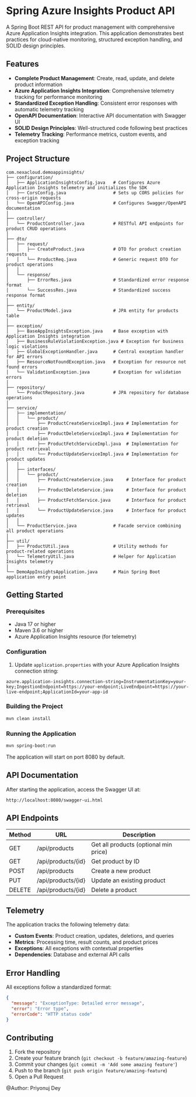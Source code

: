 # Spring Azure Insights Product API

A Spring Boot REST API for product management with comprehensive Azure Application Insights integration. This application demonstrates best practices for cloud-native monitoring, structured exception handling, and SOLID design principles.

## Features

- **Complete Product Management**: Create, read, update, and delete product information
- **Azure Application Insights Integration**: Comprehensive telemetry tracking for performance monitoring
- **Standardized Exception Handling**: Consistent error responses with automatic telemetry tracking
- **OpenAPI Documentation**: Interactive API documentation with Swagger UI
- **SOLID Design Principles**: Well-structured code following best practices
- **Telemetry Tracking**: Performance metrics, custom events, and exception tracking

## Project Structure

```
com.nexacloud.demoappinsights/
├── configuration/
│   ├── ApplicationInsightsConfig.java   # Configures Azure Application Insights telemetry and initializes the SDK
│   ├── CorsConfig.java                  # Sets up CORS policies for cross-origin requests
│   └── OpenAPIConfig.java               # Configures Swagger/OpenAPI documentation
│
├── controller/
│   └── ProductController.java           # RESTful API endpoints for product CRUD operations
│
├── dto/
│   ├── request/
│   │   ├── CreateProduct.java           # DTO for product creation requests
│   │   └── ProductReq.java              # Generic request DTO for product operations
│   │
│   └── response/
│       ├── ErrorRes.java                # Standardized error response format
│       └── SuccessRes.java              # Standardized success response format
│
├── entity/
│   └── ProductModel.java                # JPA entity for products table
│
├── exception/
│   ├── BaseAppInsightsException.java    # Base exception with Application Insights integration
│   ├── BusinessRuleViolationException.java # Exception for business logic violations
│   ├── GlobalExceptionHandler.java      # Central exception handler for API errors
│   ├── ResourceNotFoundException.java   # Exception for resource not found errors
│   └── ValidationException.java         # Exception for validation errors
│
├── repository/
│   └── ProductRepository.java           # JPA repository for database operations
│
├── service/
│   ├── implementation/
│   │   └── product/
│   │       ├── ProductCreateServiceImpl.java # Implementation for product creation
│   │       ├── ProductDeleteServiceImpl.java # Implementation for product deletion
│   │       ├── ProductFetchServiceImpl.java  # Implementation for product retrieval
│   │       └── ProductUpdateServiceImpl.java # Implementation for product updates
│   │
│   ├── interfaces/
│   │   └── product/
│   │       ├── ProductCreateService.java     # Interface for product creation
│   │       ├── ProductDeleteService.java     # Interface for product deletion
│   │       ├── ProductFetchService.java      # Interface for product retrieval
│   │       └── ProductUpdateService.java     # Interface for product updates
│   │
│   └── ProductService.java              # Facade service combining all product operations
│
├── util/
│   ├── ProductUtil.java                 # Utility methods for product-related operations
│   └── TelemetryUtil.java               # Helper for Application Insights telemetry
│
└── DemoAppInsightsApplication.java      # Main Spring Boot application entry point
```

## Getting Started

### Prerequisites

- Java 17 or higher
- Maven 3.6 or higher
- Azure Application Insights resource (for telemetry)

### Configuration

1. Update `application.properties` with your Azure Application Insights connection string:

```properties
azure.application-insights.connection-string=InstrumentationKey=your-key;IngestionEndpoint=https://your-endpoint;LiveEndpoint=https://your-live-endpoint;ApplicationId=your-app-id
```

### Building the Project

```bash
mvn clean install
```

### Running the Application

```bash
mvn spring-boot:run
```

The application will start on port 8080 by default.

## API Documentation

After starting the application, access the Swagger UI at:

```
http://localhost:8080/swagger-ui.html
```

## API Endpoints

| Method | URL                    | Description                           |
|--------|------------------------|---------------------------------------|
| GET    | /api/products          | Get all products (optional min price) |
| GET    | /api/products/{id}     | Get product by ID                     |
| POST   | /api/products          | Create a new product                  |
| PUT    | /api/products/{id}     | Update an existing product            |
| DELETE | /api/products/{id}     | Delete a product                      |

## Telemetry

The application tracks the following telemetry data:

- **Custom Events**: Product creation, updates, deletions, and queries
- **Metrics**: Processing time, result counts, and product prices
- **Exceptions**: All exceptions with contextual properties
- **Dependencies**: Database and external API calls

## Error Handling

All exceptions follow a standardized format:

```json
{
  "message": "ExceptionType: Detailed error message",
  "error": "Error type",
  "errorCode": "HTTP status code"
}
```

## Contributing

1. Fork the repository
2. Create your feature branch (`git checkout -b feature/amazing-feature`)
3. Commit your changes (`git commit -m 'Add some amazing feature'`)
4. Push to the branch (`git push origin feature/amazing-feature`)
5. Open a Pull Request

@Author: Priyonuj Dey
